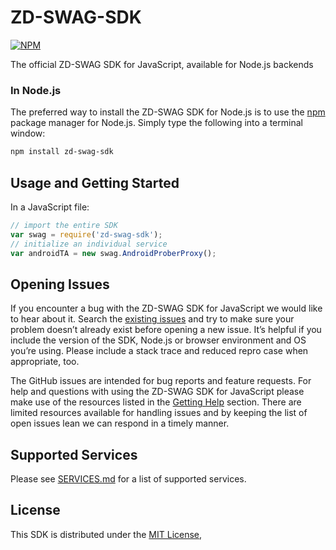 # ZD-SWAG-SDK

[![NPM](https://nodei.co/npm/zd-swag-sdk.png?downloads=true&downloadRank=true&stars=true)](https://nodei.co/npm/zd-swag-sdk/)

The official ZD-SWAG SDK for JavaScript, available for Node.js backends

### In Node.js

The preferred way to install the ZD-SWAG SDK for Node.js is to use the
[npm](http://npmjs.org) package manager for Node.js. Simply type the following
into a terminal window:

```sh
npm install zd-swag-sdk
```

## Usage and Getting Started

In a JavaScript file:

```javascript
// import the entire SDK
var swag = require('zd-swag-sdk');
// initialize an individual service
var androidTA = new swag.AndroidProberProxy();
```

## Opening Issues
If you encounter a bug with the ZD-SWAG SDK for JavaScript we would like to hear
about it. Search the [existing issues](https://github.com/ZDAutomotive/ZD-SWAG-SDK/issues)
and try to make sure your problem doesn’t already exist before opening a new
issue. It’s helpful if you include the version of the SDK, Node.js or browser
environment and OS you’re using. Please include a stack trace and reduced repro
case when appropriate, too.

The GitHub issues are intended for bug reports and feature requests. For help
and questions with using the ZD-SWAG SDK for JavaScript please make use of the
resources listed in the [Getting Help](https://github.com/ZDAutomotive/ZD-SWAG-SDK#getting-help)
section. There are limited resources available for handling issues and by
keeping the list of open issues lean we can respond in a timely manner.

## Supported Services

Please see [SERVICES.md](./SERVICES.md) for a list of supported services.

## License

This SDK is distributed under the
[MIT License](https://spdx.org/licenses/MIT.html),

